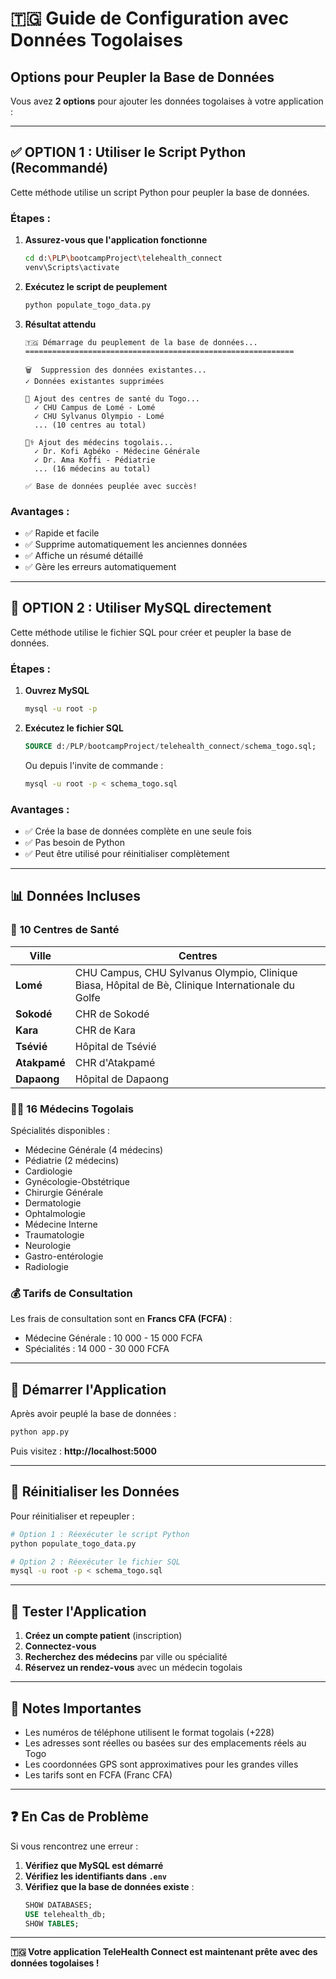 # 🇹🇬 Guide de Configuration avec Données Togolaises

## Options pour Peupler la Base de Données

Vous avez **2 options** pour ajouter les données togolaises à votre application :

---

## ✅ **OPTION 1 : Utiliser le Script Python (Recommandé)**

Cette méthode utilise un script Python pour peupler la base de données.

### Étapes :

1. **Assurez-vous que l'application fonctionne**
   ```bash
   cd d:\PLP\bootcampProject\telehealth_connect
   venv\Scripts\activate
   ```

2. **Exécutez le script de peuplement**
   ```bash
   python populate_togo_data.py
   ```

3. **Résultat attendu**
   ```
   🇹🇬 Démarrage du peuplement de la base de données...
   ============================================================

   🗑️  Suppression des données existantes...
   ✓ Données existantes supprimées

   🏥 Ajout des centres de santé du Togo...
     ✓ CHU Campus de Lomé - Lomé
     ✓ CHU Sylvanus Olympio - Lomé
     ... (10 centres au total)

   👨‍⚕️ Ajout des médecins togolais...
     ✓ Dr. Kofi Agbéko - Médecine Générale
     ✓ Dr. Ama Koffi - Pédiatrie
     ... (16 médecins au total)

   ✅ Base de données peuplée avec succès!
   ```

### Avantages :
- ✅ Rapide et facile
- ✅ Supprime automatiquement les anciennes données
- ✅ Affiche un résumé détaillé
- ✅ Gère les erreurs automatiquement

---

## 🔧 **OPTION 2 : Utiliser MySQL directement**

Cette méthode utilise le fichier SQL pour créer et peupler la base de données.

### Étapes :

1. **Ouvrez MySQL**
   ```bash
   mysql -u root -p
   ```

2. **Exécutez le fichier SQL**
   ```sql
   SOURCE d:/PLP/bootcampProject/telehealth_connect/schema_togo.sql;
   ```

   Ou depuis l'invite de commande :
   ```bash
   mysql -u root -p < schema_togo.sql
   ```

### Avantages :
- ✅ Crée la base de données complète en une seule fois
- ✅ Pas besoin de Python
- ✅ Peut être utilisé pour réinitialiser complètement

---

## 📊 Données Incluses

### 🏥 **10 Centres de Santé**

| Ville | Centres |
|-------|---------|
| **Lomé** | CHU Campus, CHU Sylvanus Olympio, Clinique Biasa, Hôpital de Bè, Clinique Internationale du Golfe |
| **Sokodé** | CHR de Sokodé |
| **Kara** | CHR de Kara |
| **Tsévié** | Hôpital de Tsévié |
| **Atakpamé** | CHR d'Atakpamé |
| **Dapaong** | Hôpital de Dapaong |

### 👨‍⚕️ **16 Médecins Togolais**

Spécialités disponibles :
- Médecine Générale (4 médecins)
- Pédiatrie (2 médecins)
- Cardiologie
- Gynécologie-Obstétrique
- Chirurgie Générale
- Dermatologie
- Ophtalmologie
- Médecine Interne
- Traumatologie
- Neurologie
- Gastro-entérologie
- Radiologie

### 💰 **Tarifs de Consultation**

Les frais de consultation sont en **Francs CFA (FCFA)** :
- Médecine Générale : 10 000 - 15 000 FCFA
- Spécialités : 14 000 - 30 000 FCFA

---

## 🚀 Démarrer l'Application

Après avoir peuplé la base de données :

```bash
python app.py
```

Puis visitez : **http://localhost:5000**

---

## 🔄 Réinitialiser les Données

Pour réinitialiser et repeupler :

```bash
# Option 1 : Réexécuter le script Python
python populate_togo_data.py

# Option 2 : Réexécuter le fichier SQL
mysql -u root -p < schema_togo.sql
```

---

## 🎯 Tester l'Application

1. **Créez un compte patient** (inscription)
2. **Connectez-vous**
3. **Recherchez des médecins** par ville ou spécialité
4. **Réservez un rendez-vous** avec un médecin togolais

---

## 📝 Notes Importantes

- Les numéros de téléphone utilisent le format togolais (+228)
- Les adresses sont réelles ou basées sur des emplacements réels au Togo
- Les coordonnées GPS sont approximatives pour les grandes villes
- Les tarifs sont en FCFA (Franc CFA)

---

## ❓ En Cas de Problème

Si vous rencontrez une erreur :

1. **Vérifiez que MySQL est démarré**
2. **Vérifiez les identifiants dans `.env`**
3. **Vérifiez que la base de données existe** :
   ```sql
   SHOW DATABASES;
   USE telehealth_db;
   SHOW TABLES;
   ```

---

**🇹🇬 Votre application TeleHealth Connect est maintenant prête avec des données togolaises !**
